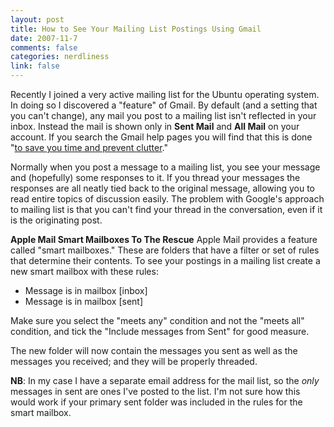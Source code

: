 ```yaml
--- 
layout: post
title: How to See Your Mailing List Postings Using Gmail
date: 2007-11-7
comments: false
categories: nerdliness
link: false
---
```

Recently I joined a very active mailing list for the Ubuntu operating system.  In doing so I discovered a "feature" of Gmail.  By default (and a setting that you can't change), any mail you post to a mailing list isn't reflected in your inbox.  Instead the mail is shown only in <b>Sent Mail</b> and <b>All Mail</b> on your account.  If you search the Gmail help pages you will find that this is done "<a href="https://mail.google.com/support/bin/answer.py?answer=6588" title="save time and prevent clutter">to save you time and prevent clutter</a>."

Normally when you post a message to a mailing list, you see your message and (hopefully) some responses to it.  If you thread your messages the responses are all neatly tied back to the original message, allowing you to read entire topics of discussion easily.  The problem with Google's approach to mailing list is that you can't find your thread in the conversation, even if it is the originating post.

<strong>Apple Mail Smart Mailboxes To The Rescue</strong>
Apple Mail provides a feature called "smart mailboxes."  These are folders that have a filter or set of rules that determine their contents.  To see your postings in a mailing list create a new smart mailbox with these rules:

+ Message is in mailbox [inbox]
+ Message is in mailbox [sent]

Make sure you select the "meets any" condition and not the "meets all" condition, and tick the "Include messages from Sent" for good measure.

The new folder will now contain the messages you sent as well as the messages you received; and they will be properly threaded.

<strong>NB</strong>: In my case I have a separate email address for the mail list, so the <i>only</i> messages in sent are ones I've posted to the list.  I'm not sure how this would work if your primary sent folder was included in the rules for the smart mailbox.
